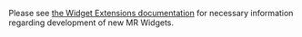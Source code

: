 Please see [the Widget Extensions documentation](development/fe_guide/merge_request_widget_extensions.md) for necessary information regarding development of new MR Widgets.
